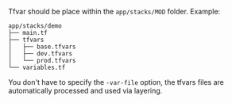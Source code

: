 Tfvar should be place within the `app/stacks/MOD` folder. Example:

    app/stacks/demo
    ├── main.tf
    ├── tfvars
    │   ├── base.tfvars
    │   ├── dev.tfvars
    │   └── prod.tfvars
    └── variables.tf

You don't have to specify the `-var-file` option, the tfvars files are automatically processed and used via layering.
